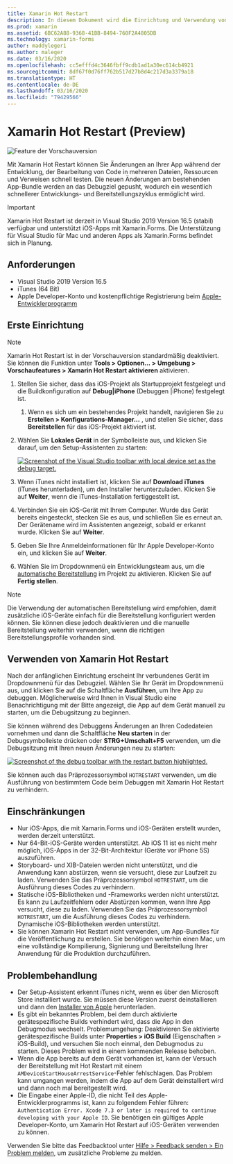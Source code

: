 ```yaml
---
title: Xamarin Hot Restart
description: In diesem Dokument wird die Einrichtung und Verwendung von Xamarin Hot Restart zum Debuggen einer iOS-App beschrieben.
ms.prod: xamarin
ms.assetid: 6BC62A88-9368-41BB-8494-760F2A4805DB
ms.technology: xamarin-forms
author: maddyleger1
ms.author: maleger
ms.date: 03/16/2020
ms.openlocfilehash: cc5efffd4c3646fbff9cdb1ad1a30ec614cb4921
ms.sourcegitcommit: 8df67f0d76ff762b517d27b8d4c217d3a3379a18
ms.translationtype: HT
ms.contentlocale: de-DE
ms.lasthandoff: 03/16/2020
ms.locfileid: "79429566"
---
```

# <a name="xamarin-hot-restart-preview"></a>Xamarin Hot Restart (Preview)

![Feature der Vorschauversion](~/media/shared/preview.png)

Mit Xamarin Hot Restart können Sie Änderungen an Ihrer App während der Entwicklung, der Bearbeitung von Code in mehreren Dateien, Ressourcen und Verweisen schnell testen. Die neuen Änderungen am bestehenden App-Bundle werden an das Debugziel gepusht, wodurch ein wesentlich schnellerer Entwicklungs- und Bereitstellungszyklus ermöglicht wird.

> [!IMPORTANT]
> Xamarin Hot Restart ist derzeit in Visual Studio 2019 Version 16.5 (stabil) verfügbar und unterstützt iOS-Apps mit Xamarin.Forms. Die Unterstützung für Visual Studio für Mac und anderen Apps als Xamarin.Forms befindet sich in Planung.

## <a name="requirements"></a>Anforderungen

- Visual Studio 2019 Version 16.5
- iTunes (64 Bit)
- Apple Developer-Konto und kostenpflichtige Registrierung beim [Apple-Entwicklerprogramm](https://developer.apple.com/programs)


## <a name="initial-setup"></a>Erste Einrichtung

> [!NOTE]
> Xamarin Hot Restart ist in der Vorschauversion standardmäßig deaktiviert. Sie können die Funktion unter **Tools > Optionen... > Umgebung > Vorschaufeatures > Xamarin Hot Restart aktivieren** aktivieren.

1. Stellen Sie sicher, dass das iOS-Projekt als Startupprojekt festgelegt und die Buildkonfiguration auf **Debug|iPhone** (Debuggen |iPhone) festgelegt ist.

   1. Wenn es sich um ein bestehendes Projekt handelt, navigieren Sie zu **Erstellen > Konfigurations-Manager...** , und stellen Sie sicher, dass **Bereitstellen** für das iOS-Projekt aktiviert ist.

2. Wählen Sie **Lokales Gerät** in der Symbolleiste aus, und klicken Sie darauf, um den Setup-Assistenten zu starten:

    [![](hot-restart-images/toolbar.png "Screenshot of the Visual Studio toolbar with local device set as the debug target.")](hot-restart-images/toolbar.png)

3. Wenn iTunes nicht installiert ist, klicken Sie auf **Download iTunes** (iTunes herunterladen), um den Installer herunterzuladen. Klicken Sie auf **Weiter**, wenn die iTunes-Installation fertiggestellt ist.

4. Verbinden Sie ein iOS-Gerät mit Ihrem Computer. Wurde das Gerät bereits eingesteckt, stecken Sie es aus, und schließen Sie es erneut an. Der Gerätename wird im Assistenten angezeigt, sobald er erkannt wurde. Klicken Sie auf **Weiter**.

5. Geben Sie Ihre Anmeldeinformationen für Ihr Apple Developer-Konto ein, und klicken Sie auf **Weiter**.

6. Wählen Sie im Dropdownmenü ein Entwicklungsteam aus, um die [automatische Bereitstellung](~/ios/get-started/installation/device-provisioning/automatic-provisioning.md) im Projekt zu aktivieren. Klicken Sie auf **Fertig stellen**.

> [!NOTE]
> Die Verwendung der automatischen Bereitstellung wird empfohlen, damit zusätzliche iOS-Geräte einfach für die Bereitstellung konfiguriert werden können. Sie können diese jedoch deaktivieren und die manuelle Bereitstellung weiterhin verwenden, wenn die richtigen Bereitstellungsprofile vorhanden sind.

## <a name="use-xamarin-hot-restart"></a>Verwenden von Xamarin Hot Restart
Nach der anfänglichen Einrichtung erscheint Ihr verbundenes Gerät im Dropdownmenü für das Debugziel. Wählen Sie Ihr Gerät im Dropdownmenü aus, und klicken Sie auf die Schaltfläche **Ausführen**, um Ihre App zu debuggen. Möglicherweise wird Ihnen in Visual Studio eine Benachrichtigung mit der Bitte angezeigt, die App auf dem Gerät manuell zu starten, um die Debugsitzung zu beginnen.

Sie können während des Debuggens Änderungen an Ihren Codedateien vornehmen und dann die Schaltfläche **Neu starten** in der Debugsymbolleiste drücken oder **STRG+Umschalt+F5** verwenden, um die Debugsitzung mit Ihren neuen Änderungen neu zu starten:

[![](hot-restart-images/restart.png "Screenshot of the debug toolbar with the restart button highlighted.")](hot-restart-images/toolbar.png)

Sie können auch das Präprozessorsymbol `HOTRESTART` verwenden, um die Ausführung von bestimmtem Code beim Debuggen mit Xamarin Hot Restart zu verhindern.

## <a name="limitations"></a>Einschränkungen

- Nur iOS-Apps, die mit Xamarin.Forms und iOS-Geräten erstellt wurden, werden derzeit unterstützt.
- Nur 64-Bit-iOS-Geräte werden unterstützt. Ab iOS 11 ist es nicht mehr möglich, iOS-Apps in der 32-Bit-Architektur (Geräte vor iPhone 5S) auszuführen.
- Storyboard- und XIB-Dateien werden nicht unterstützt, und die Anwendung kann abstürzen, wenn sie versucht, diese zur Laufzeit zu laden. Verwenden Sie das Präprozessorsymbol `HOTRESTART`, um die Ausführung dieses Codes zu verhindern.
- Statische iOS-Bibliotheken und -Frameworks werden nicht unterstützt. Es kann zu Laufzeitfehlern oder Abstürzen kommen, wenn Ihre App versucht, diese zu laden. Verwenden Sie das Präprozessorsymbol `HOTRESTART`, um die Ausführung dieses Codes zu verhindern. Dynamische iOS-Bibliotheken werden unterstützt.
- Sie können Xamarin Hot Restart nicht verwenden, um App-Bundles für die Veröffentlichung zu erstellen. Sie benötigen weiterhin einen Mac, um eine vollständige Kompilierung, Signierung und Bereitstellung Ihrer Anwendung für die Produktion durchzuführen.

## <a name="troubleshoot"></a>Problembehandlung

- Der Setup-Assistent erkennt iTunes nicht, wenn es über den Microsoft Store installiert wurde. Sie müssen diese Version zuerst deinstallieren und dann den [Installer von Apple](https://go.microsoft.com/fwlink/?linkid=2101014) herunterladen.
- Es gibt ein bekanntes Problem, bei dem durch aktivierte gerätespezifische Builds verhindert wird, dass die App in den Debugmodus wechselt. Problemumgehung: Deaktivieren Sie aktivierte gerätespezifische Builds unter **Properties > iOS Build** (Eigenschaften > iOS-Build), und versuchen Sie noch einmal, den Debugmodus zu starten. Dieses Problem wird in einem kommenden Release behoben.
- Wenn die App bereits auf dem Gerät vorhanden ist, kann der Versuch der Bereitstellung mit Hot Restart mit einem `AMDeviceStartHouseArrestService`-Fehler fehlschlagen. Das Problem kann umgangen werden, indem die App auf dem Gerät deinstalliert wird und dann noch mal bereitgestellt wird.
- Die Eingabe einer Apple-ID, die nicht Teil des Apple-Entwicklerprogramms ist, kann zu folgendem Fehler führen: `Authentication Error. Xcode 7.3 or later is required to continue developing with your Apple ID`. Sie benötigen ein gültiges Apple Developer-Konto, um Xamarin Hot Restart auf iOS-Geräten verwenden zu können. 

Verwenden Sie bitte das Feedbacktool unter [Hilfe > Feedback senden > Ein Problem melden](/visualstudio/ide/feedback-options?view=vs-2019#report-a-problem), um zusätzliche Probleme zu melden.
